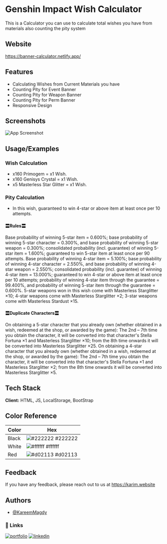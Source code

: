 # Genshin Impact Wish Calculator

This is a Calculator you can use to calculate total wishes you have from materials also counting the pity system

## Website

https://banner-calculator.netlify.app/

## Features

- Calculating Wishes from Current Materials you have
- Counting Pity for Event Banner
- Counting Pity for Weapon Banner
- Counting Pity for Perm Banner
- Responsive Design

## Screenshots

![App Screenshot](https://karim.website/assets/img/genshin-wish-tool.png)

## Usage/Examples

### Wish Calculation

- x160 Primogem = x1 Wish.
- x160 Genisys Crystal = x1 Wish.
- x5 Masterless Star Glitter = x1 Wish.

### Pity Calculation

- In this wish, guaranteed to win 4-star or above item at least once per 10 attempts.

#### 〓Rules〓

Base probability of winning 5-star item = 0.600%; base probability of winning 5-star character = 0.300%, and base probability of winning 5-star weapon = 0.300%; consolidated probability (incl. guarantee) of winning 5-star item = 1.600%; guaranteed to win 5-star item at least once per 90 attempts.
Base probability of winning 4-star item = 5.100%; base probability of winning 4-star character = 2.550%, and base probability of winning 4-star weapon = 2.550%; consolidated probability (incl. guarantee) of winning 4-star item = 13.000%; guaranteed to win 4-star or above item at least once per 10 attempts; probability of winning 4-star item through the guarantee = 99.400%, and probability of winning 5-star item through the guarantee = 0.600%.
5-star weapons won in this wish come with Masterless Starglitter ×10; 4-star weapons come with Masterless Starglitter ×2; 3-star weapons come with Masterless Stardust ×15.

#### 〓Duplicate Characters〓

On obtaining a 5-star character that you already own (whether obtained in a wish, redeemed at the shop, or awarded by the game): The 2nd – 7th time you obtain the character, it will be converted into that character's Stella Fortuna ×1 and Masterless Starglitter ×10; from the 8th time onwards it will be converted into Masterless Starglitter ×25.
On obtaining a 4-star character that you already own (whether obtained in a wish, redeemed at the shop, or awarded by the game): The 2nd – 7th time you obtain the character, it will be converted into that character's Stella Fortuna ×1 and Masterless Starglitter ×2; from the 8th time onwards it will be converted into Masterless Starglitter ×5.

## Tech Stack

**Client:** HTML, JS, LocalStorage, BootStrap

## Color Reference

| Color | Hex                                                              |
| ----- | ---------------------------------------------------------------- |
| Black | ![#222222](https://via.placeholder.com/10/222222?text=+) #222222 |
| White | ![#ffffff](https://via.placeholder.com/10/ffffff?text=+) #ffffff |
| Red   | ![#d02113](https://via.placeholder.com/10/d02113?text=+) #d02113 |

## Feedback

If you have any feedback, please reach out to us at https://karim.website

## Authors

- [@KareemMagdy](https://github.com/KareeMagdyy)

### 🔗 Links

[![portfolio](https://img.shields.io/badge/my_portfolio-000?style=for-the-badge&logo=ko-fi&logoColor=white)](https://karim.website/)
[![linkedin](https://img.shields.io/badge/linkedin-0A66C2?style=for-the-badge&logo=linkedin&logoColor=white)](https://www.linkedin.com/in/kareem-el-zomor-0a2a94150/)
